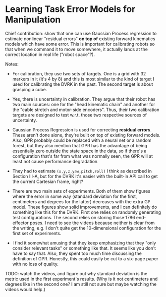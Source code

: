 # Learning Task Error Models for Manipulation

Chief contribution: show that one can use Gaussian Process regression to
estimate nonlinear "residual errors" **on top of** existing forward kinematics
models which have some error. This is important for calibrating robots so that
when we command it to move somewhere, it actually lands at the correct location
in real life ("robot space"?).

Notes:

- For calibration, they use two sets of targets. One is a grid with 32 markers
  in it (it's 4 by 8) and this is most similar to the kind of target I used for
  calibrating the DVRK in the past. The second target is about grasping a cube.

- Yes, there is uncertainty in calibration. They argue that their robot has two
  main sources: one for the "head kinematic chain" and another for the "cable
  stretch and motor-side encoders". Thus, their two calibration targets are
  designed to test w.r.t. those two respective sources of uncertainty.

- Gaussian Process Regression is used for correcting **residual errors**. These
  aren't done alone, they're built on top of existing forward models. Also, GPR
  probably could be replaced with a neural net or a random forest, but they also
  mention that GPR has the advantage of being essentially zero outside the state
  space in the data, so if there's a configuration that's far from what was
  normally seen, the GPR will at least not cause performance degradation.

- They had to estimate `(x,y,z,yaw,pitch,roll)` I think as described in Section
  III-A, but for the DVRK it's easier with the built-in API call to get the
  current Cartesian frame, right?

- There are two main sets of experiments. Both of them show figures where the
  error in some way (standard deviation for the first, centimeters and degrees
  for the latter) decreases with the extra GP model. These figures show solid
  improvements, and I can definitely do something like this for the DVRK.  First
  one relies on randomly generating test configurations. The second relies on
  storing those 1786 end-effector poses. I need to see the videos because
  neither is clear from the writing, e.g. I don't quite get the 10-dimensional
  configuration for the first set of experiments.

- I find it somewhat amusing that they keep emphasizing that they "only consider
  relevant tasks" or something like that. It seems like you don't have to say
  that. Also, they spent too much time discussing the definition of GPR.
  Honestly, this could easily be cut to a six-page paper with no loss of
  quality.

TODO: watch the videos, and figure out why standard deviation is the 
metric used in the first experiment's results. (Why is it not centimeters and
degrees like in the second one? I am still not sure but maybe watching the
videos would help.)
